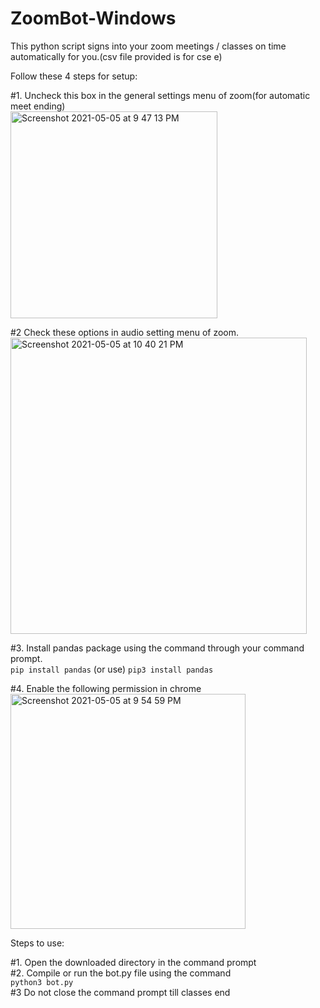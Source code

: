 # ZoomBot-Windows


This python script signs into your zoom meetings / classes on time automatically for you.(csv file provided is for cse e)

Follow these 4 steps for setup:

#1. Uncheck this box in the general settings menu of zoom(for automatic meet ending)\
<img width="331" alt="Screenshot 2021-05-05 at 9 47 13 PM" src="https://user-images.githubusercontent.com/65656274/117174557-76facd80-adeb-11eb-89ab-49ff7915ae2c.png">

#2 Check these options in audio setting menu of zoom.\
<img width="474" alt="Screenshot 2021-05-05 at 10 40 21 PM" src="https://user-images.githubusercontent.com/65656274/117181712-28e9c800-adf3-11eb-8769-76c30a5dc48f.png">


#3. Install pandas package using the command through your command prompt.\
```pip install pandas```
     (or use)
```pip3 install pandas```

#4. Enable the following permission in chrome\
<img width="376" alt="Screenshot 2021-05-05 at 9 54 59 PM" src="https://user-images.githubusercontent.com/65656274/117175480-8b8b9580-adec-11eb-824a-21c7a48008a6.png">



Steps to use:

#1. Open the downloaded directory in the command prompt\
#2. Compile or run the bot.py file using the command\
```python3 bot.py```\
#3 Do not close the command prompt till classes end



